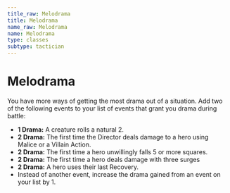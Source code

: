```yaml
---
title_raw: Melodrama
title: Melodrama
name_raw: Melodrama
name: Melodrama
type: classes
subtype: tactician
---
```


# Melodrama

You have more ways of getting the most drama out of a situation. Add two of the following events to your list of events that grant you drama during battle:

- **1 Drama:** A creature rolls a natural 2.
- **2 Drama:** The first time the Director deals damage to a hero using Malice or a Villain Action.
- **2 Drama:** The first time a hero unwillingly falls 5 or more squares.
- **2 Drama:** The first time a hero deals damage with three surges
- **2 Drama:** A hero uses their last Recovery.
- Instead of another event, increase the drama gained from an event on your list by 1.
